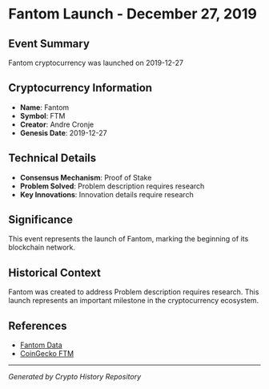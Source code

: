 # Fantom Launch - December 27, 2019

## Event Summary
Fantom cryptocurrency was launched on 2019-12-27

## Cryptocurrency Information
- **Name**: Fantom
- **Symbol**: FTM
- **Creator**: Andre Cronje
- **Genesis Date**: 2019-12-27

## Technical Details
- **Consensus Mechanism**: Proof of Stake
- **Problem Solved**: Problem description requires research
- **Key Innovations**: Innovation details require research

## Significance
This event represents the launch of Fantom, marking the beginning of its blockchain network.

## Historical Context
Fantom was created to address Problem description requires research. This launch represents an important milestone in the cryptocurrency ecosystem.

## References
- [Fantom Data](../cryptocurrencies/ftm.json)
- [CoinGecko FTM](https://www.coingecko.com/en/coins/ftm)

---
*Generated by Crypto History Repository*
